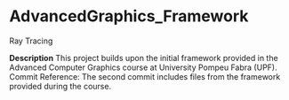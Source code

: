 # AdvancedGraphics_Framework
 Ray Tracing


**Description**
This project builds upon the initial framework provided in the Advanced Computer Graphics course at University Pompeu Fabra (UPF).
Commit Reference: The second commit includes files from the framework provided during the course.
